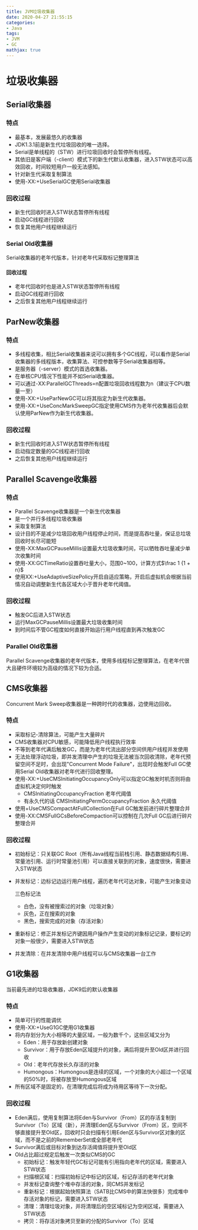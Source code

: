 ```yaml
---
title: JVM垃圾收集器
date: 2020-04-27 21:55:15
categories: 
- Java
tags:
- JVM
- GC
mathjax: true
---
```


# 垃圾收集器

## Serial收集器

### 特点

- 最基本，发展最悠久的收集器
- JDK1.3.1前是新生代垃圾回收的唯一选择。
- Serial是单线程的（STW）进行垃圾回收时会暂停所有线程。
- 其依旧是客户端（-client）模式下的新生代默认收集器，进入STW状态可以高效回收，时间较短用户一般无法感知。
- 针对新生代采取复制算法
- 使用-XX:+UseSerialGC使用Serial收集器

### 回收过程

- 新生代回收时进入STW状态暂停所有线程
- 启动GC线程进行回收
- 恢复其他用户线程继续运行

### Serial Old收集器

Serial收集器的老年代版本，针对老年代采取标记整理算法

#### 回收过程

- 老年代回收时也是进入STW状态暂停所有线程
- 启动GC线程进行回收
- 之后恢复其他用户线程继续运行



## ParNew收集器

### 特点

- 多线程收集，相比Serial收集器来说可以拥有多个GC线程，可以看作是Serial收集器的多线程版本，收集算法、可控参数等于Serial收集器相等。
- 是服务器（-server）模式的首选收集器。
- 在单核CPU情况下性能并不如Serial收集器。
- 可以通过-XX:ParallelGCThreads=n配置垃圾回收线程数为n（建议于CPU数量一至）
- 使用-XX:+UseParNewGC可以将其指定为新生代收集器。
- 使用-XX:+UseConcMarkSweepGC指定使用CMS作为老年代收集器后会默认使用ParNew作为新生代收集器。

### 回收过程

- 新生代回收时进入STW状态暂停所有线程
- 启动指定数量的GC线程进行回收
- 之后恢复其他用户线程继续运行

## Parallel Scavenge收集器

### 特点

- Parallel Scavenge收集器是一个新生代收集器
- 是一个并行多线程垃圾收集器
- 采取复制算法
- 设计目的不是减少垃圾回收用户线程停止时间，而是提高吞吐量，保证总垃圾回收时长尽可能短
- 使用-XX:MaxGCPauseMillis设置最大垃圾收集时间，可以牺牲吞吐量减少单次收集时间
- 使用-XX:GCTimeRatio设置吞吐量大小，范围0~100，计算方式$\frac 1 {1 + n}$ 
- 使用XX:+UseAdaptiveSizePolicy开启自适应策略，开启后虚拟机会根据当前情况自动调整新生代各区域大小于晋升老年代阈值。

### 回收过程

- 触发GC后进入STW状态
- 运行MaxGCPauseMillis设置最大垃圾收集时间
- 到时间后不管GC程度如何直接开始运行用户线程直到再次触发GC

### Parallel Old收集器

Parallel Scavenge收集器的老年代版本，使用多线程标记整理算法，在老年代很大且硬件环境较为高级的情况下较为合适。

## CMS收集器

Concurrent Mark Sweep收集器是一种跨时代的收集器，边使用边回收。

### 特点

- 采取标记-清除算法，可能产生大量碎片
- CMS收集器对CPU敏感，可能降低用户线程执行效率
- 不等到老年代满后触发GC，而是为老年代流出部分空间供用户线程并发使用
- 无法处理浮动垃圾，即并发清理中产生的垃圾无法被当次回收清除，老年代预留空间不足时，会出现"Concurrent Mode Failure"，出现时会触发Full GC使用Serial Old收集器对老年代进行回收整理。
- 使用-XX:+UseCMSInitiatingOccupancyOnly可以指定GC触发时机否则将由虚拟机决定何时触发
  - CMSInitiatingOccupancyFraction 老年代阈值
  - 有永久代的话 CMSInitiatingPermOccupancyFraction 永久代阈值
- 使用+UseCMSCompactAtFullCollection在Full GC触发前进行碎片整理合并
- 使用-XX:CMSFullGCsBeforeCompaction可以控制在几次Full GC后进行碎片整理合并



### 回收过程

- 初始标记：只关联GC Root（所有Java线程当前栈引用、静态数据结构引用、常量池引用、运行时常量池引用）可以直接关联到的对象，速度很快，需要进入STW状态

- 并发标记：边标记边运行用户线程，遍历老年代可达对象，可能产生对象变动

  三色标记法

  - 白色，没有被搜索过的对象（垃圾对象）
  - 灰色，正在搜索的对象
  - 黑色，搜索完成的对象（存活对象）

- 重新标记：修正并发标记齐键因用户操作产生变动的对象标记记录，要标记的对象一般很少，需要进入STW状态

- 并发清除：在并发清除中用户线程可以与CMS收集器一台工作

## G1收集器

当前最先进的垃圾收集器，JDK9后的默认收集器

### 特点

- 简单可行的性能调优
- 使用-XX:+UseG1GC使用G1收集器
- 将内存划分为大小相等的大量区域，一般为数千个，这些区域又分为
  - Eden：用于存放新创建对象
  - Survivor：用于存放Eden区域提升的对象，满后将提升至Old区并进行回收
  - Old：老年代存放长久存活的对象
  - Humongous：Humongous是连续的区域，一个对象的大小超过一个区域的50%时，将被存放至Humongous区域
- 所有区域不是固定的，在清理完成后将成为待用区等待下一次分配。

### 回收过程

- Eden满后，使用复制算法将Eden与Survivor（From）区的存活复制到Survivor（To）区域（新），并清理Eden区与Survivor（From）区，空间不够直接提升至Old区，回收时只会扫描有引用Eden区与Survivor区对象的区域，而不是之前的RememberSet或全部老年代
- Survivor满后或目标对象到达存活阈值将提升至Old区
- Old占比超过规定后触发一次类似CMS的GC
  - 初始标记：触发年轻代GC标记可能有引用指向老年代的区域，需要进入STW状态
  - 扫描根区域：扫描初始标记中标记的区域，标记存活的老年代对象
  - 并发标记查询整个堆中存活的对象，同CMS并发标记
  - 重新标记：根据起始快照算法（SATB比CMS中的算法快很多）完成堆中存活对象的标记，需要进入STW状态
  - 清理：清理垃圾对象，并将清理后的空区域标记为空闲区域，需要进入STW状态
  - 拷贝：将存活对象拷贝至新的分配的Survivor（To）区域
